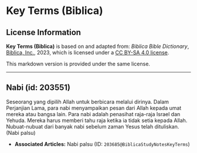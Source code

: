 # Key Terms (Biblica)

## License Information

**Key Terms (Biblica)** is based on and adapted from: _Biblica Bible Dictionary_, [Biblica, Inc.](https://www.biblica.com/), 2023, which is licensed under a [CC BY-SA 4.0 license](https://creativecommons.org/licenses/by-sa/4.0/legalcode.en).

This markdown version is provided under the same license.



--------------------------------

## Nabi (id: 203551)

Seseorang yang dipilih Allah untuk berbicara melalui dirinya. Dalam Perjanjian Lama, para nabi menyampaikan pesan dari Allah kepada umat mereka atau bangsa lain. Para nabi adalah penasihat raja\-raja Israel dan Yehuda. Mereka harus memberi tahu raja ketika ia tidak setia kepada Allah. Nubuat\-nubuat dari banyak nabi sebelum zaman Yesus telah dituliskan. (Nabi palsu)

* **Associated Articles:** Nabi palsu (ID: `203685@BiblicaStudyNotesKeyTerms`)

